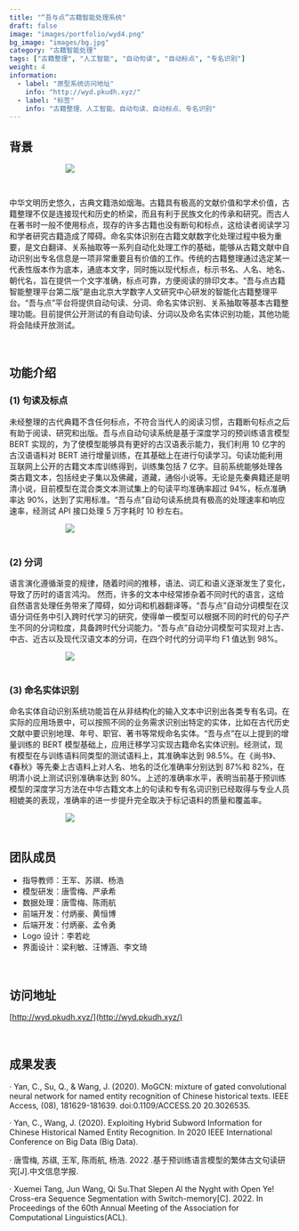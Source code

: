 ```yaml
---
title: "“吾与点”古籍智能处理系统"
draft: false
image: "images/portfolio/wyd4.png"
bg_image: "images/bg.jpg"
category: "古籍智能处理"
tags: ["古籍整理", "人工智能", "自动句读", "自动标点", "专名识别"]
weight: 4
information:
  - label: "原型系统访问地址"
    info: "http://wyd.pkudh.xyz/"
  - label: "标签"
    info: "古籍整理、人工智能、自动句读、自动标点、专名识别"
---
```


## 背景

<img style="max-width:60%;display:block;margin:0 auto 12px;" src="/images/portfolio/wyd1.png" />

<br>

中华文明历史悠久，古典文籍浩如烟海。古籍具有极高的文献价值和学术价值，古籍整理不仅是连接现代和历史的桥梁，而且有利于民族文化的传承和研究。而古人在著书时一般不使用标点，现存的许多古籍也没有断句和标点，这给读者阅读学习和学者研究古籍造成了障碍。命名实体识别在古籍文献数字化处理过程中极为重要，是文白翻译、关系抽取等一系列自动化处理工作的基础，能够从古籍文献中自动识别出专名信息是一项非常重要且有价值的工作。传统的古籍整理通过选定某一代表性版本作为底本，通底本文字，同时施以现代标点，标示书名、人名、地名、朝代名，旨在提供一个文字准确，标点可靠，方便阅读的排印文本。“吾与点古籍智能整理平台第二版”是由北京大学数字人文研究中心研发的智能化古籍整理平台。“吾与点”平台将提供自动句读、分词、命名实体识别、关系抽取等基本古籍整理功能。目前提供公开测试的有自动句读、分词以及命名实体识别功能，其他功能将会陆续开放测试。

<br>

## 功能介绍

### (1) 句读及标点

未经整理的古代典籍不含任何标点，不符合当代人的阅读习惯，古籍断句标点之后有助于阅读、研究和出版。吾与点自动句读系统是基于深度学习的预训练语言模型 BERT 实现的，为了使模型能够具有更好的古汉语表示能力，我们利用 10 亿字的古汉语语料对 BERT 进行增量训练，在其基础上在进行句读学习。句读功能利用互联网上公开的古籍文本库训练得到，训练集包括 7 亿字。目前系统能够处理各类古籍文本，包括经史子集以及佛藏，道藏，通俗小说等。无论是先秦典籍还是明清小说，目前模型在混合类文本测试集上的句读平均准确率超过 94%，标点准确率达 90%，达到了实用标准。“吾与点”自动句读系统具有极高的处理速率和响应速率，经测试 API 接口处理 5 万字耗时 10 秒左右。

<img style="max-width:60%;display:block;margin:0 auto;" src="/images/portfolio/wyd2.png" />

<br>

### (2) 分词

语言演化遵循渐变的规律，随着时间的推移，语法、词汇和语义逐渐发生了变化，导致了历时的语言鸿沟。 然而，许多的文本中经常掺杂着不同时代的语言，这给自然语言处理任务带来了障碍，如分词和机器翻译等。“吾与点”自动分词模型在汉语分词任务中引入跨时代学习的研究，使得单一模型可以根据不同的时代的句子产生不同的分词粒度，具备跨时代分词能力。“吾与点”自动分词模型可实现对上古、中古、近古以及现代汉语文本的分词，在四个时代的分词平均 F1 值达到 98%。

<img style="max-width:60%;display:block;margin:0 auto;" src="/images/portfolio/wyd3.png" />

<br>

### (3) 命名实体识别

命名实体自动识别系统功能旨在从非结构化的输入文本中识别出各类专有名词。在实际的应用场景中，可以按照不同的业务需求识别出特定的实体，比如在古代历史文献中要识别地理、年号、职官、著书等常规命名实体。“吾与点”在以上提到的增量训练的 BERT 模型基础上，应用迁移学习实现古籍命名实体识别。经测试，现有模型在与训练语料同类型的测试语料上，其准确率达到 98.5%。在《尚书》、《春秋》等先秦上古语料上对人名、地名的泛化准确率分别达到 87%和 82%，在明清小说上测试识别准确率达到 80%。上述的准确率水平，表明当前基于预训练模型的深度学习方法在中华古籍文本上的句读和专有名词识别已经取得与专业人员相媲美的表现，准确率的进一步提升完全取决于标记语料的质量和覆盖率。

<img style="max-width:60%;display:block;margin:0 auto;" src="/images/portfolio/wyd4.png" />

<br>

## 团队成员

- 指导教师：王军、苏祺、杨浩
- 模型研发：唐雪梅、严承希
- 数据处理：唐雪梅、陈雨航
- 前端开发：付炳豪、黄恒博
- 后端开发：付炳豪、孟令勇
- Logo 设计：李若屹
- 界面设计：梁利敏、汪博涵、李文琦

<br>

## 访问地址

[http://wyd.pkudh.xyz/](http://wyd.pkudh.xyz/)

<br>

## 成果发表

· Yan, C., Su, Q., & Wang, J. (2020). MoGCN: mixture of gated convolutional neural network for named entity recognition of Chinese historical texts. IEEE Access, (08), 181629-181639. doi:0.1109/ACCESS.20 20.3026535.

· Yan, C., Wang, J. (2020). Exploiting Hybrid Subword Information for Chinese Historical Named Entity Recognition. In 2020 IEEE International Conference on Big Data (Big Data).

· 唐雪梅, 苏祺, 王军, 陈雨航, 杨浩. 2022 .基于预训练语言模型的繁体古文句读研究[J].中文信息学报.

· Xuemei Tang, Jun Wang, Qi Su.That Slepen Al the Nyght with Open Ye! Cross-era Sequence Segmentation with Switch-memory[C]. 2022. In Proceedings of the 60th Annual Meeting of the Association for Computational Linguistics(ACL).
